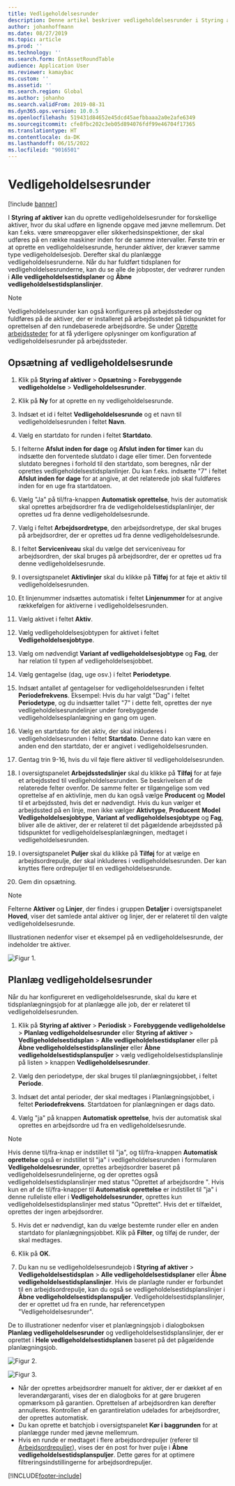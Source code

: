 ```yaml
---
title: Vedligeholdelsesrunder
description: Denne artikel beskriver vedligeholdelsesrunder i Styring af aktiver.
author: johanhoffmann
ms.date: 08/27/2019
ms.topic: article
ms.prod: ''
ms.technology: ''
ms.search.form: EntAssetRoundTable
audience: Application User
ms.reviewer: kamaybac
ms.custom: ''
ms.assetid: ''
ms.search.region: Global
ms.author: johanho
ms.search.validFrom: 2019-08-31
ms.dyn365.ops.version: 10.0.5
ms.openlocfilehash: 519431d84652e45dcd45aefbbaaa2a0e2afe6349
ms.sourcegitcommit: cfe8fbc202c3eb05d894076fdf99e46704f17365
ms.translationtype: HT
ms.contentlocale: da-DK
ms.lasthandoff: 06/15/2022
ms.locfileid: "9016501"
---
```

# <a name="maintenance-rounds"></a>Vedligeholdelsesrunder

[!include [banner](../../includes/banner.md)]

 

I **Styring af aktiver** kan du oprette vedligeholdelsesrunder for forskellige aktiver, hvor du skal udføre en lignende opgave med jævne mellemrum. Det kan f.eks. være smøreopgaver eller sikkerhedsinspektioner, der skal udføres på en række maskiner inden for de samme intervaller. Første trin er at oprette en vedligeholdelsesrunde, herunder aktiver, der kræver samme type vedligeholdelsesjob. Derefter skal du planlægge vedligeholdelsesrunderne. Når du har fuldført tidsplanen for vedligeholdelsesrunderne, kan du se alle de jobposter, der vedrører runden i **Alle vedligeholdelsestidsplaner** og **Åbne vedligeholdelsestidsplanslinjer**.

>[!NOTE]
>Vedligeholdelsesrunder kan også konfigureres på arbejdssteder og fuldføres på de aktiver, der er installeret på arbejdsstedet på tidspunktet for oprettelsen af den rundebaserede arbejdsordre. Se under [Oprette arbejdssteder](../functional-locations/create-functional-locations.md) for at få yderligere oplysninger om konfiguration af vedligeholdelsesrunder på arbejdssteder.

## <a name="set-up-a-maintenance-round"></a>Opsætning af vedligeholdelsesrunde

1. Klik på **Styring af aktiver** > **Opsætning** > **Forebyggende vedligeholdelse** > **Vedligeholdelsesrunder**.

2. Klik på **Ny** for at oprette en ny vedligeholdelsesrunde.

3. Indsæt et id i feltet **Vedligeholdelsesrunde** og et navn til vedligeholdelsesrunden i feltet **Navn**.

4. Vælg en startdato for runden i feltet **Startdato**.

5. I felterne **Afslut inden for dage** og **Afslut inden for timer** kan du indsætte den forventede slutdato i dage eller timer. Den forventede slutdato beregnes i forhold til den startdato, som beregnes, når der oprettes vedligeholdelsestidsplanlinjer. Du kan f.eks. indsætte "7" i feltet **Afslut inden for dage** for at angive, at det relaterede job skal fuldføres inden for en uge fra startdatoen.

6. Vælg "Ja" på til/fra-knappen **Automatisk oprettelse**, hvis der automatisk skal oprettes arbejdsordrer fra de vedligeholdelsestidsplanlinjer, der oprettes ud fra denne vedligeholdelsesrunde.

7. Vælg i feltet **Arbejdsordretype**, den arbejdsordretype, der skal bruges på arbejdsordrer, der er oprettes ud fra denne vedligeholdelsesrunde.

8. I feltet **Serviceniveau** skal du vælge det serviceniveau for arbejdsordren, der skal bruges på arbejdsordrer, der er oprettes ud fra denne vedligeholdelsesrunde.

9. I oversigtspanelet **Aktivlinjer** skal du klikke på **Tilføj** for at føje et aktiv til vedligeholdelsesrunden.

10. Et linjenummer indsættes automatisk i feltet **Linjenummer** for at angive rækkefølgen for aktiverne i vedligeholdelsesrunden.

11. Vælg aktivet i feltet **Aktiv**.

12. Vælg vedligeholdelsesjobtypen for aktivet i feltet **Vedligeholdelsesjobtype**.

13. Vælg om nødvendigt **Variant af vedligeholdelsesjobtype** og **Fag**, der har relation til typen af vedligeholdelsesjobbet.

14. Vælg gentagelse (dag, uge osv.) i feltet **Periodetype**.

15. Indsæt antallet af gentagelser for vedligeholdelsesrunden i feltet **Periodefrekvens**. Eksempel: Hvis du har valgt "Dag" i feltet **Periodetype**, og du indsætter tallet "7" i dette felt, oprettes der nye vedligeholdelsesrundelinjer under forebyggende vedligeholdelsesplanlægning en gang om ugen.

16. Vælg en startdato for det aktiv, der skal inkluderes i vedligeholdelsesrunden i feltet **Startdato**. Denne dato kan være en anden end den startdato, der er angivet i vedligeholdelsesrunden.

17. Gentag trin 9-16, hvis du vil føje flere aktiver til vedligeholdelsesrunden.

18. I oversigtspanelet **Arbejdsstedslinjer** skal du klikke på **Tilføj** for at føje et arbejdssted til vedligeholdelsesrunden. Se beskrivelsen af de relaterede felter ovenfor. De samme felter er tilgængelige som ved oprettelse af en aktivlinje, men du kan også vælge **Producent** og **Model** til et arbejdssted, hvis det er nødvendigt. Hvis du kun vælger et arbejdssted på en linje, men ikke vælger **Aktivtype**, **Producent** **Model** **Vedligeholdelsesjobtype**, **Variant af vedligeholdelsesjobtype** og **Fag**, bliver alle de aktiver, der er relateret til det pågældende arbejdssted på tidspunktet for vedligeholdelsesplanlægningen, medtaget i vedligeholdelsesrunden.

19. I oversigtspanelet **Puljer** skal du klikke på **Tilføj** for at vælge en arbejdsordrepulje, der skal inkluderes i vedligeholdelsesrunden. Der kan knyttes flere ordrepuljer til en vedligeholdelsesrunde.

20. Gem din opsætning.

>[!NOTE]
>Felterne **Aktiver** og **Linjer**, der findes i gruppen **Detaljer** i oversigtspanelet **Hoved**, viser det samlede antal aktiver og linjer, der er relateret til den valgte vedligeholdelsesrunde.

Illustrationen nedenfor viser et eksempel på en vedligeholdelsesrunde, der indeholder tre aktiver.

![Figur 1.](media/13-preventive-maintenance.png)


## <a name="schedule-maintenance-rounds"></a>Planlæg vedligeholdelsesrunder

Når du har konfigureret en vedligeholdelsesrunde, skal du køre et tidsplanlægningsjob for at planlægge alle job, der er relateret til vedligeholdelsesrunden.

1. Klik på **Styring af aktiver** > **Periodisk** > **Forebyggende vedligeholdelse** > **Planlæg vedligeholdelsesrunder** eller **Styring af aktiver** > **Vedligeholdelsestidsplan** > **Alle vedligeholdelsestidsplaner** eller på **Åbne vedligeholdelsestidsplanslinjer** eller **Åbne vedligeholdelsestidsplanspuljer** > vælg vedligeholdelsestidsplanslinje på listen > knappen **Vedligeholdelsesrunder**.

2. Vælg den periodetype, der skal bruges til planlægningsjobbet, i feltet **Periode**.

3. Indsæt det antal perioder, der skal medtages i Planlægningsjobbet, i feltet **Periodefrekvens**. Startdatoen for planlægningen er dags dato.

4. Vælg "ja" på knappen **Automatisk oprettelse**, hvis der automatisk skal oprettes en arbejdsordre ud fra en vedligeholdelsesrunde.

>[!NOTE]
>Hvis denne til/fra-knap er indstillet til "ja", og til/fra-knappen **Automatisk oprettelse** også er indstillet til "ja" i vedligeholdelsesrunden i formularen **Vedligeholdelsesrunder**, oprettes arbejdsordrer baseret på vedligeholdelsesrundelinjerne, og der oprettes også vedligeholdelsestidsplanslinjer med status "Oprettet af arbejdsordre ". Hvis kun en af de til/fra-knapper til **Automatisk oprettelse** er indstillet til "ja" i denne rulleliste eller i **Vedligeholdelsesrunder**, oprettes kun vedligeholdelsestidsplanslinjer med status "Oprettet". Hvis det er tilfældet, oprettes der ingen arbejdsordrer.

5. Hvis det er nødvendigt, kan du vælge bestemte runder eller en anden startdato for planlægningsjobbet. Klik på **Filter**, og tilføj de runder, der skal medtages.

6. Klik på **OK**.

7. Du kan nu se vedligeholdelsesrundejob i **Styring af aktiver** > **Vedligeholdelsestidsplan** > **Alle vedligeholdelsestidsplaner** eller **Åbne vedligeholdelsestidsplanslinjer**. Hvis de planlagte runder er forbundet til en arbejdsordrepulje, kan du også se vedligeholdelsestidsplanslinjer i **Åbne vedligeholdelsestidsplanspuljer**. Vedligeholdelsestidsplanslinjer, der er oprettet ud fra en runde, har referencetypen "Vedligeholdelsesrunder".

De to illustrationer nedenfor viser et planlægningsjob i dialogboksen **Planlæg vedligeholdelsesrunder** og vedligeholdelsestidsplanslinjer, der er oprettet i **Hele vedligeholdelsestidsplanen** baseret på det pågældende planlægningsjob.

![Figur 2.](media/14-preventive-maintenance.png)

![Figur 3.](media/15-preventive-maintenance.png)

- Når der oprettes arbejdsordrer manuelt for aktiver, der er dækket af en leverandørgaranti, vises der en dialogboks for at gøre brugeren opmærksom på garantien. Oprettelsen af arbejdsordren kan derefter annulleres. Kontrollen af en garantirelation udelades for arbejdsordrer, der oprettes automatisk.  
- Du kan oprette et batchjob i oversigtspanelet **Kør i baggrunden** for at planlægge runder med jævne mellemrum.  
- Hvis en runde er medtaget i flere arbejdsordrepuljer (referer til [Arbejdsordrepuljer](../work-orders/work-order-pools.md)), vises der én post for hver pulje i **Åbne vedligeholdelsestidsplanspuljer**. Dette gøres for at optimere filtreringsindstillingerne for arbejdsordrepuljer.



[!INCLUDE[footer-include](../../../includes/footer-banner.md)]